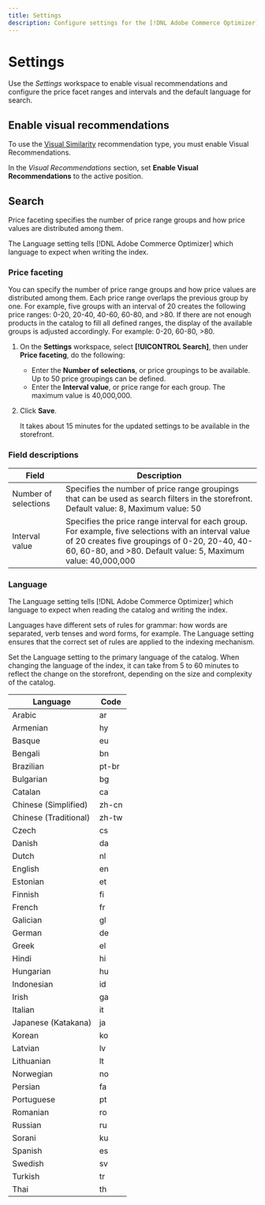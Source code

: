 ```yaml
---
title: Settings
description: Configure settings for the [!DNL Adobe Commerce Optimizer] service.
---
```

# Settings

Use the *Settings* workspace to enable visual recommendations and configure the price facet ranges and intervals and the default language for search.

## Enable visual recommendations

To use the [Visual Similarity](./merchandising/recommendations/types.md#visual-similarity) recommendation type, you must enable Visual Recommendations. 

In the _Visual Recommendations_ section, set **Enable Visual Recommendations** to the active position.

## Search

Price faceting specifies the number of price range groups and how price values are distributed among them.

The Language setting tells [!DNL Adobe Commerce Optimizer] which language to expect when writing the index.

### Price faceting

You can specify the number of price range groups and how price values are distributed among them. Each price range overlaps the previous group by one. For example, five groups with an interval of 20 creates the following price ranges: 0-20, 20-40, 40-60, 60-80, and >80. If there are not enough products in the catalog to fill all defined ranges, the display of the available groups is adjusted accordingly. For example: 0-20, 60-80, >80.

1. On the **Settings** workspace, select **[!UICONTROL Search]**, then under **Price faceting**, do the following:
   - Enter the **Number of selections**, or price groupings to be available. Up to 50 price groupings can be defined.
   - Enter the **Interval value**, or price range for each group. The maximum value is 40,000,000.
1. Click **Save**.

   It takes about 15 minutes for the updated settings to be available in the storefront.

### Field descriptions

| Field | Description |
|--- |--- |
| Number of selections | Specifies the number of price range groupings that can be used as search filters in the storefront. Default value: 8, Maximum value: 50 |
| Interval value | Specifies the price range interval for each group. For example, five selections with an interval value of 20 creates five groupings of 0-20, 20-40, 40-60, 60-80, and >80. Default value: 5, Maximum value: 40,000,000 |

### Language

The Language setting tells [!DNL Adobe Commerce Optimizer] which language to expect when reading the catalog and writing the index. 

Languages have different sets of rules for grammar: how words are separated, verb tenses and word forms, for example.
The Language setting ensures that the correct set of rules are applied to the indexing mechanism.

Set the Language setting to the primary language of the catalog. When changing the language of the index, it can take from 5 to 60 minutes to reflect the change on the storefront, depending on the size and complexity of the catalog.

|Language|Code|
|----|----|
|Arabic|ar|
|Armenian|hy|
|Basque|eu|
|Bengali|bn|
|Brazilian|pt-br|
|Bulgarian|bg|
|Catalan|ca|
|Chinese (Simplified)|zh-cn|
|Chinese (Traditional)|zh-tw|
|Czech|cs|
|Danish|da|
|Dutch|nl|
|English|en|
|Estonian|et|
|Finnish|fi|
|French|fr|
|Galician|gl|
|German|de|
|Greek|el|
|Hindi|hi|
|Hungarian|hu|
|Indonesian|id|
|Irish|ga|
|Italian|it|
|Japanese (Katakana)|ja|
|Korean|ko|
|Latvian|lv|
|Lithuanian|lt|
|Norwegian|no|
|Persian|fa|
|Portuguese|pt|
|Romanian|ro|
|Russian|ru|
|Sorani|ku|
|Spanish|es|
|Swedish|sv|
|Turkish|tr|
|Thai|th|
